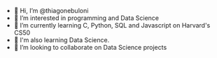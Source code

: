 - 👋 Hi, I’m @thiagonebuloni
- 👀 I’m interested in programming and Data Science
- 🌱 I’m currently learning C, Python, SQL and Javascript on Harvard's CS50
- 🌱 I'm also learning Data Science. 
- 💞️ I’m looking to collaborate on Data Science projects


<!---
thiagonebuloni/thiagonebuloni is a ✨ special ✨ repository because its `README.md` (this file) appears on your GitHub profile.
You can click the Preview link to take a look at your changes.
--->
